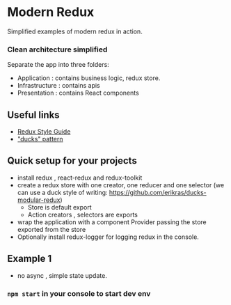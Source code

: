 # Modern Redux 

Simplified examples of modern redux in action.
### Clean architecture simplified

Separate the app into three folders:

 - Application : contains business logic, redux store. 
 - Infrastructure : contains apis 
 - Presentation : contains React components
## Useful links

- [Redux Style Guide](https://redux.js.org/style-guide/style-guide)
- ["ducks" pattern](https://github.com/erikras/ducks-modular-redux)

## Quick setup for your projects

- install redux , react-redux and redux-toolkit 
- create a redux store with one creator, one reducer and one selector (we can use a duck style of writing: https://github.com/erikras/ducks-modular-redux)
  - Store is default export
  - Action creators , selectors are exports
- wrap the application with a component Provider passing the store exported from the store
- Optionally install redux-logger for logging redux in the console.



## Example 1 

- no async , simple state update. 


### `npm start` in your console to start dev env

